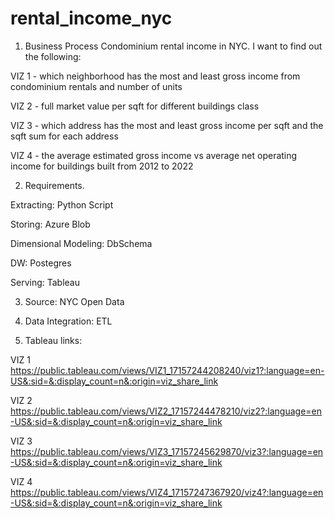 # rental_income_nyc

1) Business Process
Condominium rental income in NYC. I want to find out the following:

VIZ 1 - which neighborhood has the most and least gross income from condominium rentals and number of units

VIZ 2 - full market value per sqft for different buildings class

VIZ 3 - which address has the most and least gross income per sqft and the sqft sum for each address

VIZ 4 - the average estimated gross income vs average net operating income for buildings built from 2012 to 2022

2) Requirements.
   
Extracting: Python Script

Storing: Azure Blob

Dimensional Modeling: DbSchema

DW: Postegres

Serving: Tableau

3) Source: NYC Open Data
   
4) Data Integration: ETL
   
5) Tableau links:

VIZ 1
https://public.tableau.com/views/VIZ1_17157244208240/viz1?:language=en-US&:sid=&:display_count=n&:origin=viz_share_link

VIZ 2
https://public.tableau.com/views/VIZ2_17157244478210/viz2?:language=en-US&:sid=&:display_count=n&:origin=viz_share_link

VIZ 3
https://public.tableau.com/views/VIZ3_17157245629870/viz3?:language=en-US&:sid=&:display_count=n&:origin=viz_share_link

VIZ 4
https://public.tableau.com/views/VIZ4_17157247367920/viz4?:language=en-US&:sid=&:display_count=n&:origin=viz_share_link
